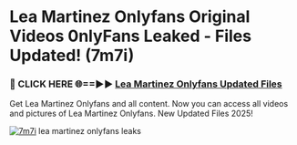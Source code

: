 # Lea Martinez Onlyfans Original Videos 0nlyFans Leaked - Files Updated! (7m7i)

<h3>🔴 CLICK HERE 🌐==►► <a href="https://best4dudes.click/HH4t6V" rel="nofollow">Lea Martinez Onlyfans Updated Files</a></h3>

Get Lea Martinez Onlyfans and all content. Now you can access all videos and pictures of Lea Martinez Onlyfans. New Updated Files 2025!

[![7m7i](https://github.com/user-attachments/assets/8c521d6e-e6e3-4a75-9320-d58ab9d79d5b)](https://best4dudes.click/HH4t6V)
lea martinez onlyfans leaks